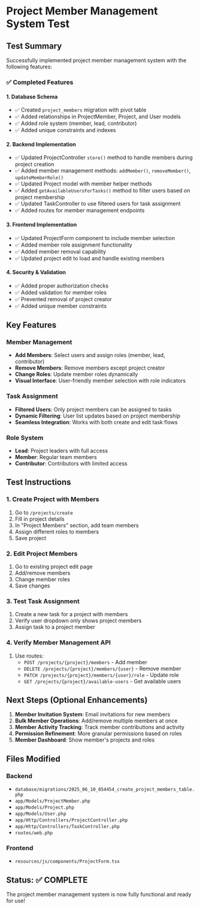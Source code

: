 # Project Member Management System Test

## Test Summary

Successfully implemented project member management system with the following features:

### ✅ Completed Features

#### 1. Database Schema

-   ✅ Created `project_members` migration with pivot table
-   ✅ Added relationships in ProjectMember, Project, and User models
-   ✅ Added role system (member, lead, contributor)
-   ✅ Added unique constraints and indexes

#### 2. Backend Implementation

-   ✅ Updated ProjectController `store()` method to handle members during project creation
-   ✅ Added member management methods: `addMember()`, `removeMember()`, `updateMemberRole()`
-   ✅ Updated Project model with member helper methods
-   ✅ Added `getAvailableUsersForTasks()` method to filter users based on project membership
-   ✅ Updated TaskController to use filtered users for task assignment
-   ✅ Added routes for member management endpoints

#### 3. Frontend Implementation

-   ✅ Updated ProjectForm component to include member selection
-   ✅ Added member role assignment functionality
-   ✅ Added member removal capability
-   ✅ Updated project edit to load and handle existing members

#### 4. Security & Validation

-   ✅ Added proper authorization checks
-   ✅ Added validation for member roles
-   ✅ Prevented removal of project creator
-   ✅ Added unique member constraints

## Key Features

### Member Management

-   **Add Members**: Select users and assign roles (member, lead, contributor)
-   **Remove Members**: Remove members except project creator
-   **Change Roles**: Update member roles dynamically
-   **Visual Interface**: User-friendly member selection with role indicators

### Task Assignment

-   **Filtered Users**: Only project members can be assigned to tasks
-   **Dynamic Filtering**: User list updates based on project membership
-   **Seamless Integration**: Works with both create and edit task flows

### Role System

-   **Lead**: Project leaders with full access
-   **Member**: Regular team members
-   **Contributor**: Contributors with limited access

## Test Instructions

### 1. Create Project with Members

1. Go to `/projects/create`
2. Fill in project details
3. In "Project Members" section, add team members
4. Assign different roles to members
5. Save project

### 2. Edit Project Members

1. Go to existing project edit page
2. Add/remove members
3. Change member roles
4. Save changes

### 3. Test Task Assignment

1. Create a new task for a project with members
2. Verify user dropdown only shows project members
3. Assign task to a project member

### 4. Verify Member Management API

1. Use routes:
    - `POST /projects/{project}/members` - Add member
    - `DELETE /projects/{project}/members/{user}` - Remove member
    - `PATCH /projects/{project}/members/{user}/role` - Update role
    - `GET /projects/{project}/available-users` - Get available users

## Next Steps (Optional Enhancements)

1. **Member Invitation System**: Email invitations for new members
2. **Bulk Member Operations**: Add/remove multiple members at once
3. **Member Activity Tracking**: Track member contributions and activity
4. **Permission Refinement**: More granular permissions based on roles
5. **Member Dashboard**: Show member's projects and roles

## Files Modified

### Backend

-   `database/migrations/2025_06_10_054454_create_project_members_table.php`
-   `app/Models/ProjectMember.php`
-   `app/Models/Project.php`
-   `app/Models/User.php`
-   `app/Http/Controllers/ProjectController.php`
-   `app/Http/Controllers/TaskController.php`
-   `routes/web.php`

### Frontend

-   `resources/js/components/ProjectForm.tsx`

## Status: ✅ COMPLETE

The project member management system is now fully functional and ready for use!
